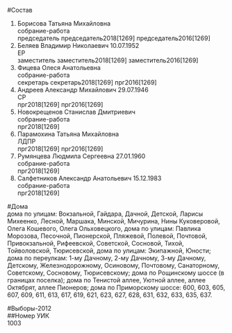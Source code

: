 #Состав  
1. Борисова Татьяна Михайловна  
    собрание-работа  
    председатель председатель2018[1269] председатель2016[1269]  
2. Беляев Владимир Николаевич 10.07.1952  
    ЕР  
    заместитель заместитель2018[1269] заместитель2016[1269]  
3. Фицева Олеся Анатольевна  
    собрание-работа  
    секретарь секретарь2018[1269] прг2016[1269]  
4. Андреев Александр Михайлович 29.07.1946  
    СР  
    прг2018[1269] прг2016[1269]  
5. Новокрещенов Станислав Дмитриевич  
    собрание-работа  
    прг2018[1269]  
6. Парамохина Татьяна Михайловна  
    ЛДПР  
    прг2018[1269] прг2016[1269]  
7. Румянцева Людмила Сергеевна 27.01.1960  
    собрание-работа  
    прг2018[1269]  
8. Салфетников Александр Анатольевич 15.12.1983  
    собрание-работа  
    прг2018[1269]  

#Дома  
дома по улицам: Вокзальной, Гайдара, Дачной, Детской, Ларисы Михеенко, Лесной, Маршака, Минской, Мичурина, Нины Куковеровой, Олега Кошевого, Олега Ольховецкого, дома по улицам: Павлика Морозова, Песочной, Пионерской, Пляжевой, Полевой, Почтовой, Привокзальной, Рифеевской, Советской, Сосновой,  Тихой, Тойволовской, Тюрисевской,  дома по улицам: Экипажной, Юности; дома по переулкам: 1-му Дачному, 2-му Дачному, 3-му Дачному, Детскому, Железнодорожному, Осиновому, Почтовому, Санаторному, Советскому, Сосновому, Тюрисевскому; дома по Рощинскому шоссе (в границах поселка); дома по Тенистой аллее, Уютной аллее, аллее Октябрят, аллее Пионеров; дома по Приморскому шоссе: 600, 603, 605, 607, 609, 611, 613, 617, 619, 621, 623, 627, 628, 631, 632, 633, 635, 637.  
  
#Выборы-2012  
##Номер УИК  
1003  

